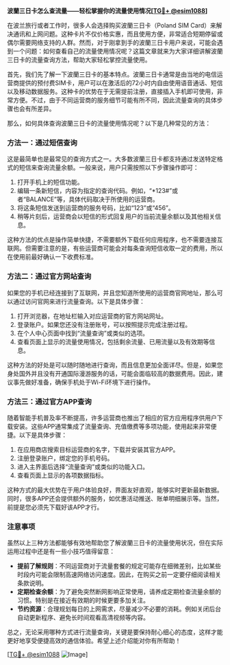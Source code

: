 **波蘭三日卡怎么查流量——轻松掌握你的流量使用情况[[TG💪+ @esim1088](https://t.me/s/esim1088)]**

在波兰旅行或者工作时，很多人会选择购买波蘭三日卡（Poland SIM Card）来解决通讯和上网问题。这种卡片不仅价格实惠，而且使用方便，非常适合短期停留或偶尔需要网络支持的人群。然而，对于刚拿到手的波蘭三日卡用户来说，可能会遇到一个问题：如何查看自己的流量使用情况呢？这篇文章就来为大家详细讲解波蘭三日卡的流量查询方法，帮助大家轻松掌控流量使用。

首先，我们先了解一下波蘭三日卡的基本特点。波蘭三日卡通常是由当地的电信运营商提供的预付费SIM卡，用户可以在激活后的72小时内自由使用语音通话、短信以及移动数据服务。这种卡的优势在于无需提前注册，直接插入手机即可使用，非常方便。不过，由于不同运营商的服务细节可能有所不同，因此流量查询的具体步骤也会有所差异。

那么，如何具体查询波蘭三日卡的流量使用情况呢？以下是几种常见的方法：

### 方法一：通过短信查询

这是最简单也是最常见的查询方式之一。大多数波蘭三日卡都支持通过发送特定格式的短信来查询流量余额。一般来说，用户只需按照以下步骤操作即可：

1. 打开手机上的短信功能。
2. 编辑一条新短信，内容为指定的查询代码。例如，“*123#”或者“BALANCE”等，具体代码取决于所使用的运营商。
3. 将这条短信发送到运营商的服务号码，比如“123”或“456”。
4. 稍等片刻后，运营商会以短信的形式回复用户的当前流量余额以及其他相关信息。

这种方法的优点是操作简单快捷，不需要额外下载任何应用程序，也不需要连接互联网。但需要注意的是，有些运营商可能会对每条查询短信收取一定的费用，所以在使用前最好确认一下收费标准。

### 方法二：通过官方网站查询

如果您的手机已经连接到了互联网，并且您知道所使用的运营商官网地址，那么可以通过访问官网来进行流量查询。以下是具体步骤：

1. 打开浏览器，在地址栏输入对应运营商的官方网站网址。
2. 登录账户。如果您还没有注册账号，可以按照提示完成注册过程。
3. 在个人中心页面中找到“流量查询”或类似的选项。
4. 查看页面上显示的流量使用情况，包括剩余流量、已用流量以及有效期等信息。

这种方法的好处是可以随时随地进行查询，而且信息更加全面详尽。但是，如果您身处国外并且没有开通国际漫游服务的话，可能会面临较高的数据费用。因此，建议事先做好准备，确保手机处于Wi-Fi环境下进行操作。

### 方法三：通过官方APP查询

随着智能手机普及率不断提高，许多运营商也推出了相应的官方应用程序供用户下载安装。这些APP通常集成了流量查询、充值缴费等多项功能，使用起来非常便捷。以下是具体步骤：

1. 在应用商店搜索目标运营商的名字，下载并安装其官方APP。
2. 注册登录账户，绑定您的手机号码。
3. 进入主界面后选择“流量查询”或类似的功能入口。
4. 查看页面上显示的各项数据指标。

这种方式的最大优势在于用户体验良好，界面友好直观，能够实时更新最新数据。同时，很多APP还会提供额外的服务，如优惠活动推送、账单明细展示等。当然，前提是您必须先下载好该APP才行。

### 注意事项

虽然以上三种方法都能够有效地帮助您了解波蘭三日卡的流量使用状况，但在实际运用过程中还是有一些小技巧值得留意：

- **提前了解规则**：不同运营商对于流量套餐的规定可能存在细微差别，比如某些时段内可能会限制高速网络访问速度。因此，在购买之前一定要仔细阅读相关条款说明。
- **定期检查余额**：为了避免突然断网影响正常使用，请养成定期检查流量余额的习惯。特别是在接近有效期的时候更要多加关注。
- **节约资源**：合理规划每日的上网需求，尽量减少不必要的消耗。例如关闭后台自动更新程序、避免长时间观看高清视频等内容。

总之，无论采用哪种方式进行流量查询，关键是要保持耐心细心的态度，这样才能更好地享受便捷高效的通信体验。希望上述介绍能对你有所帮助！

[[TG💪+ @esim1088](https://t.me/s/esim1088) ![Image](https://i.postimg.cc/4NQfJmqS/Snipaste-2025-05-13-00-14-12.png)]